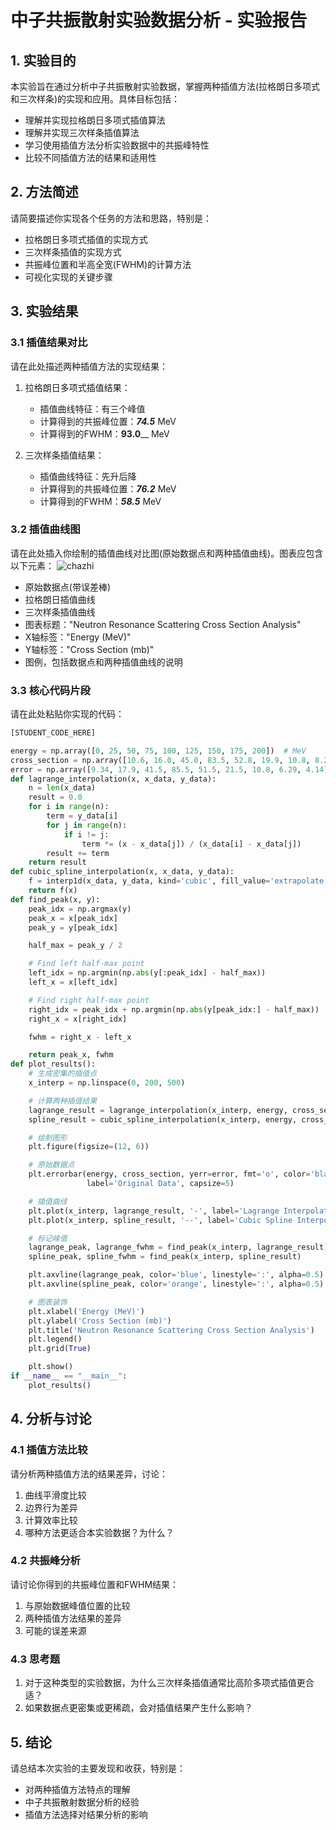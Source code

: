 # 中子共振散射实验数据分析 - 实验报告

## 1. 实验目的

本实验旨在通过分析中子共振散射实验数据，掌握两种插值方法(拉格朗日多项式和三次样条)的实现和应用。具体目标包括：

- 理解并实现拉格朗日多项式插值算法
- 理解并实现三次样条插值算法
- 学习使用插值方法分析实验数据中的共振峰特性
- 比较不同插值方法的结果和适用性

## 2. 方法简述

请简要描述你实现各个任务的方法和思路，特别是：

- 拉格朗日多项式插值的实现方式
- 三次样条插值的实现方式
- 共振峰位置和半高全宽(FWHM)的计算方法
- 可视化实现的关键步骤

## 3. 实验结果

### 3.1 插值结果对比

请在此处描述两种插值方法的实现结果：

1. 拉格朗日多项式插值结果：
   - 插值曲线特征：有三个峰值
   - 计算得到的共振峰位置：___74.5___ MeV
   - 计算得到的FWHM：__93.0____ MeV

2. 三次样条插值结果：
   - 插值曲线特征：先升后降
   - 计算得到的共振峰位置：___76.2___ MeV
   - 计算得到的FWHM：___58.5___ MeV

### 3.2 插值曲线图

请在此处插入你绘制的插值曲线对比图(原始数据点和两种插值曲线)。图表应包含以下元素：
![chazhi](https://github.com/user-attachments/assets/19fba393-cd1e-4e5b-8e39-11f2d9d3c593)

- 原始数据点(带误差棒)
- 拉格朗日插值曲线
- 三次样条插值曲线
- 图表标题："Neutron Resonance Scattering Cross Section Analysis"
- X轴标签："Energy (MeV)"
- Y轴标签："Cross Section (mb)"
- 图例，包括数据点和两种插值曲线的说明

### 3.3 核心代码片段

请在此处粘贴你实现的代码：

```python
[STUDENT_CODE_HERE]

energy = np.array([0, 25, 50, 75, 100, 125, 150, 175, 200])  # MeV
cross_section = np.array([10.6, 16.0, 45.0, 83.5, 52.8, 19.9, 10.8, 8.25, 4.7])  # mb
error = np.array([9.34, 17.9, 41.5, 85.5, 51.5, 21.5, 10.8, 6.29, 4.14])  # mb
def lagrange_interpolation(x, x_data, y_data):
    n = len(x_data)
    result = 0.0
    for i in range(n):
        term = y_data[i]
        for j in range(n):
            if i != j:
                term *= (x - x_data[j]) / (x_data[i] - x_data[j])
        result += term
    return result
def cubic_spline_interpolation(x, x_data, y_data):
    f = interp1d(x_data, y_data, kind='cubic', fill_value='extrapolate')
    return f(x)
def find_peak(x, y):
    peak_idx = np.argmax(y)
    peak_x = x[peak_idx]
    peak_y = y[peak_idx]

    half_max = peak_y / 2

    # Find left half-max point
    left_idx = np.argmin(np.abs(y[:peak_idx] - half_max))
    left_x = x[left_idx]

    # Find right half-max point
    right_idx = peak_idx + np.argmin(np.abs(y[peak_idx:] - half_max))
    right_x = x[right_idx]

    fwhm = right_x - left_x

    return peak_x, fwhm
def plot_results():
    # 生成密集的插值点
    x_interp = np.linspace(0, 200, 500)

    # 计算两种插值结果
    lagrange_result = lagrange_interpolation(x_interp, energy, cross_section)
    spline_result = cubic_spline_interpolation(x_interp, energy, cross_section)

    # 绘制图形
    plt.figure(figsize=(12, 6))

    # 原始数据点
    plt.errorbar(energy, cross_section, yerr=error, fmt='o', color='black',
                 label='Original Data', capsize=5)

    # 插值曲线
    plt.plot(x_interp, lagrange_result, '-', label='Lagrange Interpolation')
    plt.plot(x_interp, spline_result, '--', label='Cubic Spline Interpolation')

    # 标记峰值
    lagrange_peak, lagrange_fwhm = find_peak(x_interp, lagrange_result)
    spline_peak, spline_fwhm = find_peak(x_interp, spline_result)

    plt.axvline(lagrange_peak, color='blue', linestyle=':', alpha=0.5)
    plt.axvline(spline_peak, color='orange', linestyle=':', alpha=0.5)

    # 图表装饰
    plt.xlabel('Energy (MeV)')
    plt.ylabel('Cross Section (mb)')
    plt.title('Neutron Resonance Scattering Cross Section Analysis')
    plt.legend()
    plt.grid(True)

    plt.show()
if __name__ == "__main__":
    plot_results()
```
## 4. 分析与讨论
### 4.1 插值方法比较
请分析两种插值方法的结果差异，讨论：

1. 曲线平滑度比较
2. 边界行为差异
3. 计算效率比较
4. 哪种方法更适合本实验数据？为什么？
### 4.2 共振峰分析
请讨论你得到的共振峰位置和FWHM结果：

1. 与原始数据峰值位置的比较
2. 两种插值方法结果的差异
3. 可能的误差来源
### 4.3 思考题
1. 对于这种类型的实验数据，为什么三次样条插值通常比高阶多项式插值更合适？
2. 如果数据点更密集或更稀疏，会对插值结果产生什么影响？
## 5. 结论
请总结本次实验的主要发现和收获，特别是：

- 对两种插值方法特点的理解
- 中子共振散射数据分析的经验
- 插值方法选择对结果分析的影响
